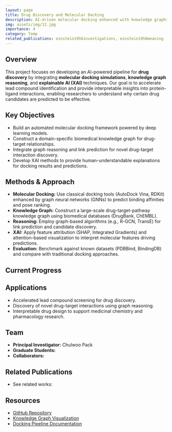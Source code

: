 ```yaml
---
layout: page
title: Drug Discovery and Molecular Docking
description: AI-driven molecular docking enhanced with knowledge graphs and explainable AI for accelerated drug discovery.
img: assets/img/12.jpg
importance: 4
category: Temp
related_publications: einstein1956investigations, einstein1950meaning
---
```


## Overview
This project focuses on developing an AI-powered pipeline for **drug discovery** by integrating **molecular docking simulations**, **knowledge graph reasoning**, and **explainable AI (XAI)** techniques. Our goal is to accelerate lead compound identification and provide interpretable insights into protein-ligand interactions, enabling researchers to understand *why* certain drug candidates are predicted to be effective.



## Key Objectives
- Build an automated molecular docking framework powered by deep learning models.
- Construct a domain-specific biomedical knowledge graph for drug-target relationships.
- Integrate graph reasoning and link prediction for novel drug-target interaction discovery.
- Develop XAI methods to provide human-understandable explanations for docking results and predictions.



## Methods & Approach
- **Molecular Docking:** Use classical docking tools (AutoDock Vina, RDKit) enhanced by graph neural networks (GNNs) to predict binding affinities and pose ranking.
- **Knowledge Graph:** Construct a large-scale drug-target-pathway knowledge graph using biomedical databases (DrugBank, ChEMBL).
- **Reasoning:** Employ graph-based algorithms (e.g., R-GCN, TransE) for link prediction and candidate discovery.
- **XAI:** Apply feature attribution (SHAP, Integrated Gradients) and attention-based visualization to interpret molecular features driving predictions.
- **Evaluation:** Benchmark against known datasets (PDBBind, BindingDB) and compare with traditional docking approaches.



## Current Progress
<!-- - Built a prototype molecular docking pipeline combining AutoDock with GNN-based re-ranking. -->
<!-- - Constructed a preliminary biomedical knowledge graph with 1M+ entities and 5M+ relations. -->
<!-- - Integrated SHAP-based explanations to highlight molecular substructures influencing binding predictions. -->



## Applications
- Accelerated lead compound screening for drug discovery.
- Discovery of novel drug-target interactions using graph reasoning.
- Interpretable drug design to support medicinal chemistry and pharmacology research.



## Team
- **Principal Investigator:** Chulwoo Pack
- **Graduate Students:** 
- **Collaborators:** 



## Related Publications
- See related works: 



## Resources
- [GitHub Repository](#)
- [Knowledge Graph Visualization](#)
- [Docking Pipeline Documentation](#)

